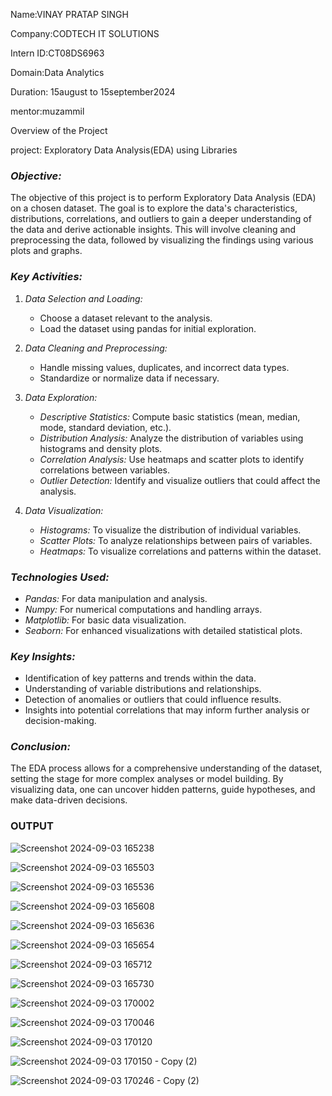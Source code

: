 Name:VINAY PRATAP SINGH

Company:CODTECH IT SOLUTIONS

Intern ID:CT08DS6963

Domain:Data Analytics

Duration: 15august to 15september2024

mentor:muzammil



Overview of the Project

project: Exploratory Data Analysis(EDA) using Libraries

### *Objective:*
The objective of this project is to perform Exploratory Data Analysis (EDA) on a chosen dataset. The goal is to explore the data's characteristics, distributions, correlations, and outliers to gain a deeper understanding of the data and derive actionable insights. This will involve cleaning and preprocessing the data, followed by visualizing the findings using various plots and graphs.

### *Key Activities:*
1. *Data Selection and Loading:*
   - Choose a dataset relevant to the analysis.
   - Load the dataset using pandas for initial exploration.

2. *Data Cleaning and Preprocessing:*
   - Handle missing values, duplicates, and incorrect data types.
   - Standardize or normalize data if necessary.

3. *Data Exploration:*
   - *Descriptive Statistics:* Compute basic statistics (mean, median, mode, standard deviation, etc.).
   - *Distribution Analysis:* Analyze the distribution of variables using histograms and density plots.
   - *Correlation Analysis:* Use heatmaps and scatter plots to identify correlations between variables.
   - *Outlier Detection:* Identify and visualize outliers that could affect the analysis.

4. *Data Visualization:*
   - *Histograms:* To visualize the distribution of individual variables.
   - *Scatter Plots:* To analyze relationships between pairs of variables.
   - *Heatmaps:* To visualize correlations and patterns within the dataset.

### *Technologies Used:*
- *Pandas:* For data manipulation and analysis.
- *Numpy:* For numerical computations and handling arrays.
- *Matplotlib:* For basic data visualization.
- *Seaborn:* For enhanced visualizations with detailed statistical plots.

### *Key Insights:*
- Identification of key patterns and trends within the data.
- Understanding of variable distributions and relationships.
- Detection of anomalies or outliers that could influence results.
- Insights into potential correlations that may inform further analysis or decision-making.

### *Conclusion:*
The EDA process allows for a comprehensive understanding of the dataset, setting the stage for more complex analyses or model building. By visualizing data, one can uncover hidden patterns, guide hypotheses, and make data-driven decisions.


### OUTPUT


![Screenshot 2024-09-03 165238](https://github.com/user-attachments/assets/6dbcacfb-b279-41e9-934a-4c94f38b4f7f)

![Screenshot 2024-09-03 165503](https://github.com/user-attachments/assets/e56b9098-c99c-4697-b716-b6ffe515063f)

![Screenshot 2024-09-03 165536](https://github.com/user-attachments/assets/449dc67e-d932-4fde-b86d-f249148ad4dd)

![Screenshot 2024-09-03 165608](https://github.com/user-attachments/assets/847af895-0f88-4bb5-a2b9-1aa2035c77c3)

![Screenshot 2024-09-03 165636](https://github.com/user-attachments/assets/445eaca8-cbe3-4bbc-8fb2-114c143e0c58)

![Screenshot 2024-09-03 165654](https://github.com/user-attachments/assets/c6ae065f-0095-450a-8045-14cd1c0f0833)

![Screenshot 2024-09-03 165712](https://github.com/user-attachments/assets/68d9e43e-b300-4e4a-9e4e-d5643869e415)

![Screenshot 2024-09-03 165730](https://github.com/user-attachments/assets/016dd0fe-7098-40cf-9587-9f66f894ba48)

![Screenshot 2024-09-03 170002](https://github.com/user-attachments/assets/11b94f9f-ff7a-482c-9448-3bd63a3afe05)

![Screenshot 2024-09-03 170046](https://github.com/user-attachments/assets/5d124d7e-e0e5-4f63-b9df-ae38e23bcec5)

![Screenshot 2024-09-03 170120](https://github.com/user-attachments/assets/1425552c-ea24-456f-adb9-1d7ae45801c3)

![Screenshot 2024-09-03 170150 - Copy (2)](https://github.com/user-attachments/assets/c729512c-6183-4014-93d6-9f329be718b5)

![Screenshot 2024-09-03 170246 - Copy (2)](https://github.com/user-attachments/assets/7ddcc312-ae42-4c20-ba67-2ca36873d575)
































